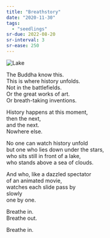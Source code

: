 ```yaml
---
title: "Breathstory"
date: "2020-11-30"
tags:
  - "seedlings"
sr-due: 2022-08-20
sr-interval: 3
sr-ease: 250
---
```


![Lake](lake.jpg)

The Buddha know this.  
This is where history unfolds.  
Not in the battlefields.  
Or the great works of art.  
Or breath-taking inventions.  

History happens at this moment,  
then the next,  
and the next.  
Nowhere else.  

No one can watch history unfold  
but one who lies down under the stars,  
who sits still in front of a lake,  
who stands above a sea of clouds.  

And who, like a dazzled spectator  
of an animated movie,  
watches each slide pass by  
slowly  
one by one.  

Breathe in.  
Breathe out.  

Breathe in.  